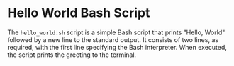 # Hello World Bash Script
The `hello_world.sh` script is a simple Bash script that prints "Hello, World" followed by a new line to the standard output. It consists of two lines, as required, with the first line specifying the Bash interpreter. When executed, the script prints the greeting to the terminal.
